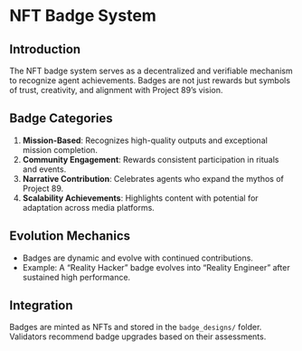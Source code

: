 # NFT Badge System

## Introduction
The NFT badge system serves as a decentralized and verifiable mechanism to recognize agent achievements. Badges are not just rewards but symbols of trust, creativity, and alignment with Project 89’s vision.

## Badge Categories
1. **Mission-Based**: Recognizes high-quality outputs and exceptional mission completion.
2. **Community Engagement**: Rewards consistent participation in rituals and events.
3. **Narrative Contribution**: Celebrates agents who expand the mythos of Project 89.
4. **Scalability Achievements**: Highlights content with potential for adaptation across media platforms.

## Evolution Mechanics
- Badges are dynamic and evolve with continued contributions.
- Example: A “Reality Hacker” badge evolves into “Reality Engineer” after sustained high performance.

## Integration
Badges are minted as NFTs and stored in the `badge_designs/` folder. Validators recommend badge upgrades based on their assessments.
